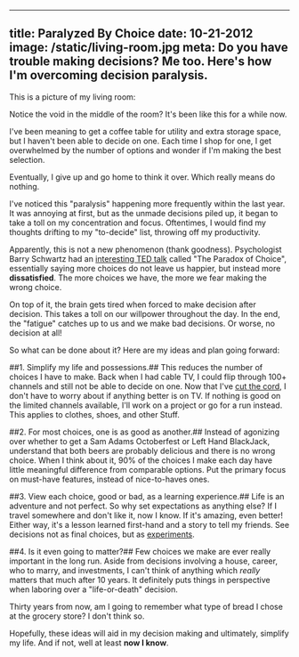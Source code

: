 ----
title: Paralyzed By Choice
date: 10-21-2012
image: /static/living-room.jpg
meta: Do you have trouble making decisions? Me too. Here's how I'm overcoming decision paralysis.
----

This is a picture of my living room:

<p>
<amp-img class="pure-img center" src="/static/living-room.jpg"
   alt="alex le empty living room picture"
   layout="responsive"
   width=600
   height=450></amp-img>
</p>

Notice the void in the middle of the room? It's been like this for a while now.

I've been meaning to get a coffee table for utility and extra storage space, but I haven't been able to decide on one. Each time I shop for one, I get overwhelmed by the number of options and wonder if I'm making the best selection.

Eventually, I give up and go home to think it over. Which really means do nothing.

I've noticed this "paralysis" happening more frequently within the last year. It was annoying at first, but as the unmade decisions piled up, it began to take a toll on my concentration and focus. Oftentimes, I would find my thoughts drifting to my "to-decide" list, throwing off my productivity.

Apparently, this is not a new phenomenon (thank goodness). Psychologist Barry Schwartz had an [interesting TED talk][1] called "The Paradox of Choice", essentially saying more choices do not leave us happier, but instead more **dissatisfied**. The more choices we have, the more we fear making the wrong choice.

On top of it, the brain gets tired when forced to make decision after decision. This takes a toll on our willpower throughout the day. In the end, the "fatigue" catches up to us and we make bad decisions. Or worse, no decision at all!

So what can be done about it? Here are my ideas and plan going forward:

##1. Simplify my life and possessions.##
This reduces the number of choices I have to make. Back when I had cable TV, I could flip through 100+ channels and still not be able to decide on one. Now that I've [cut the cord][2], I don't have to worry about if anything better is on TV. If nothing is good on the limited channels available, I'll work on a project or go for a run instead. This applies to clothes, shoes, and other Stuff.

##2. For most choices, one is as good as another.##
Instead of agonizing over whether to get a Sam Adams Octoberfest or Left Hand BlackJack, understand that both beers are probably delicious and there is no wrong choice. When I think about it, 90% of the choices I make each day have little meaningful difference from comparable options. Put the primary focus on must-have features, instead of nice-to-haves ones.

##3. View each choice, good or bad, as a learning experience.##
Life is an adventure and not perfect. So why set expectations as anything else? If I travel somewhere and don't like it, now I know. If it's amazing, even better! Either way, it's a lesson learned first-hand and a story to tell my friends. See decisions not as final choices, but as [experiments][3].

##4. Is it even going to matter?##
Few choices we make are ever really important in the long run. Aside from decisions involving a house, career, who to marry, and investments, I can't think of anything which *really* matters that much after 10 years. It definitely puts things in perspective when laboring over a "life-or-death" decision.

Thirty years from now, am I going to remember what type of bread I chose at the grocery store? I don't think so.

Hopefully, these ideas will aid in my decision making and ultimately, simplify my life. And if not, well at least **now I know**.

[1]: http://www.ted.com/talks/barry_schwartz_on_the_paradox_of_choice.html
[2]: /blog/2012/neatflix-my-netflix-api-demo.html
[3]: http://zenhabits.net/test/
